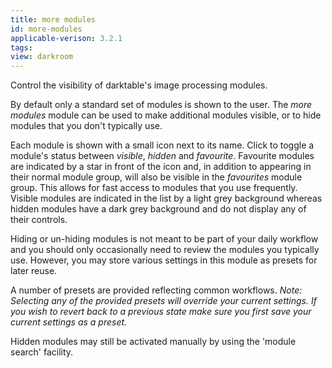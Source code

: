 ```yaml
---
title: more modules
id: more-modules
applicable-verison: 3.2.1
tags: 
view: darkroom
---
```


Control the visibility of darktable's image processing modules.

By default only a standard set of modules is shown to the user. The _more modules_ module can be used to make additional modules visible, or to hide modules that you don't typically use.

Each module is shown with a small icon next to its name. Click to toggle a module's status between _visible_, _hidden_ and _favourite_. Favourite modules are indicated by a star in front of the icon and, in addition to appearing in their normal module group, will also be visible in the _favourites_ module group. This allows for fast access to modules that you use frequently. Visible modules are indicated in the list by a light grey background whereas hidden modules have a dark grey background and do not display any of their controls.

Hiding or un-hiding modules is not meant to be part of your daily workflow and you should only occasionally need to review the modules you typically use. However, you may store various settings in this module as presets for later reuse.

A number of presets are provided reflecting common workflows. _Note: Selecting any of the provided presets will override your current settings. If you wish to revert back to a previous state make sure you first save your current settings as a preset._

Hidden modules may still be activated manually by using the 'module search' facility.
